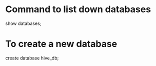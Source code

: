 # Command to list down databases
show databases;

# To create a new database
create database hive_db;
